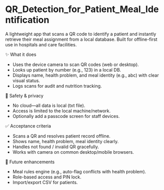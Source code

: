 # QR_Detection_for_Patient_Meal_Identification
A lightweight app that scans a QR code to identify a patient and instantly retrieve their meal assignment from a local database. Built for offline-first use in hospitals and care facilities.

✨ What it does
- Uses the device camera to scan QR codes (web or desktop).
- Looks up patient by number (e.g., 123) in a local DB.
- Displays name, health problem, and meal identity (e.g., abc) with clear visual status.
- Logs scans for audit and nutrition tracking.

🔐 Safety & privacy
- No cloud—all data is local (txt file).
- Access is limited to the local machine/network.
- Optionally add a passcode screen for staff devices.

✅ Acceptance criteria
 - Scans a QR and resolves patient record offline.
 - Shows name, health problem, meal identity clearly.
 - Handles not found / invalid QR gracefully.
 - Works with camera on common desktop/mobile browsers.

🧭 Future enhancements
- Meal rules engine (e.g., auto-flag conflicts with health problem).
- Role-based access and PIN lock.
- Import/export CSV for patients.
